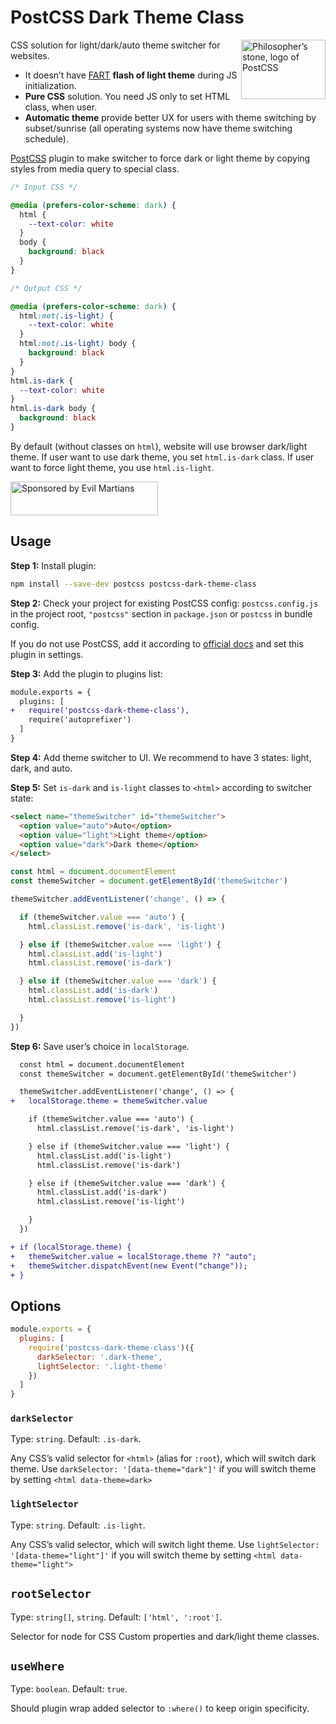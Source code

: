 # PostCSS Dark Theme Class

<img align="right" width="135" height="95"
     title="Philosopher’s stone, logo of PostCSS"
     src="https://postcss.org/logo-leftp.svg">

CSS solution for light/dark/auto theme switcher for websites.

* It doesn’t have [FART] **flash of light theme** during JS initialization.
* **Pure CSS** solution. You need JS only to set HTML class, when user.
* **Automatic theme** provide better UX for users with theme switching
  by subset/sunrise (all operating systems now have theme switching schedule).

[PostCSS] plugin to make switcher to force dark or light theme by copying styles
from media query to special class.

[PostCSS]: https://github.com/postcss/postcss
[FART]: https://css-tricks.com/flash-of-inaccurate-color-theme-fart/

```css
/* Input CSS */

@media (prefers-color-scheme: dark) {
  html {
    --text-color: white
  }
  body {
    background: black
  }
}
```

```css
/* Output CSS */

@media (prefers-color-scheme: dark) {
  html:not(.is-light) {
    --text-color: white
  }
  html:not(.is-light) body {
    background: black
  }
}
html.is-dark {
  --text-color: white
}
html.is-dark body {
  background: black
}
```

By default (without classes on `html`), website will use browser dark/light
theme. If user want to use dark theme, you set `html.is-dark` class.
If user want to force light theme, you use `html.is-light`.

<a href="https://evilmartians.com/?utm_source=postcss-dark-theme-class">
  <img src="https://evilmartians.com/badges/sponsored-by-evil-martians.svg"
       alt="Sponsored by Evil Martians" width="236" height="54">
</a>


## Usage

**Step 1:** Install plugin:

```sh
npm install --save-dev postcss postcss-dark-theme-class
```

**Step 2:** Check your project for existing PostCSS config: `postcss.config.js`
in the project root, `"postcss"` section in `package.json`
or `postcss` in bundle config.

If you do not use PostCSS, add it according to [official docs]
and set this plugin in settings.

**Step 3:** Add the plugin to plugins list:

```diff
module.exports = {
  plugins: [
+   require('postcss-dark-theme-class'),
    require('autoprefixer')
  ]
}
```

**Step 4:** Add theme switcher to UI. We recommend to have 3 states: light,
dark, and auto.

**Step 5:** Set `is-dark` and `is-light` classes to `<html>` according
to switcher state:

```html
<select name="themeSwitcher" id="themeSwitcher">
  <option value="auto">Auto</option>
  <option value="light">Light theme</option>
  <option value="dark">Dark theme</option>
</select>
```

```js
const html = document.documentElement
const themeSwitcher = document.getElementById('themeSwitcher')

themeSwitcher.addEventListener('change', () => {

  if (themeSwitcher.value === 'auto') {
    html.classList.remove('is-dark', 'is-light')

  } else if (themeSwitcher.value === 'light') {
    html.classList.add('is-light')
    html.classList.remove('is-dark')

  } else if (themeSwitcher.value === 'dark') {
    html.classList.add('is-dark')
    html.classList.remove('is-light')

  }
})
```

**Step 6:** Save user’s choice in `localStorage`.


```diff
  const html = document.documentElement
  const themeSwitcher = document.getElementById('themeSwitcher')

  themeSwitcher.addEventListener('change', () => {
+   localStorage.theme = themeSwitcher.value

    if (themeSwitcher.value === 'auto') {
      html.classList.remove('is-dark', 'is-light')

    } else if (themeSwitcher.value === 'light') {
      html.classList.add('is-light')
      html.classList.remove('is-dark')

    } else if (themeSwitcher.value === 'dark') {
      html.classList.add('is-dark')
      html.classList.remove('is-light')

    }
  })

+ if (localStorage.theme) {
+   themeSwitcher.value = localStorage.theme ?? "auto";
+   themeSwitcher.dispatchEvent(new Event("change"));
+ }
```

[official docs]: https://github.com/postcss/postcss#usage


## Options

```js
module.exports = {
  plugins: [
    require('postcss-dark-theme-class')({
      darkSelector: '.dark-theme',
      lightSelector: '.light-theme'
    })
  ]
}
```


### `darkSelector`

Type: `string`. Default: `.is-dark`.

Any CSS’s valid selector for `<html>` (alias for `:root`), which will switch
dark theme. Use `darkSelector: '[data-theme="dark"]'` if you will switch theme
by setting `<html data-theme=dark>`


### `lightSelector`

Type: `string`. Default: `.is-light`.

Any CSS’s valid selector, which will switch light theme.
Use `lightSelector: '[data-theme="light"]'` if you will switch theme by setting
`<html data-theme="light">`


## `rootSelector`

Type: `string[]`, `string`. Default: `['html', ':root']`.

Selector for node for CSS Custom properties and dark/light theme classes.


## `useWhere`

Type: `boolean`. Default: `true`.

Should plugin wrap added selector to `:where()` to keep origin specificity.
